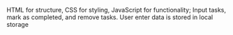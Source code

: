HTML for structure, CSS for styling, JavaScript for functionality; Input tasks, mark as completed, and remove tasks.
User enter data is stored in local storage
